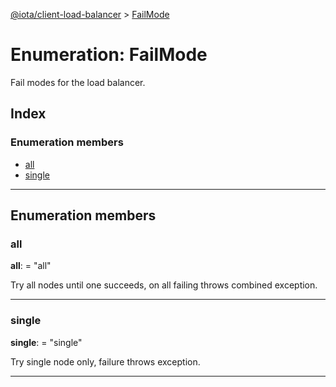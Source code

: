 [@iota/client-load-balancer](../README.md) > [FailMode](../enums/failmode.md)

# Enumeration: FailMode

Fail modes for the load balancer.

## Index

### Enumeration members

* [all](failmode.md#all)
* [single](failmode.md#single)

---

## Enumeration members

<a id="all"></a>

###  all

**all**:  = "all"

Try all nodes until one succeeds, on all failing throws combined exception.

___
<a id="single"></a>

###  single

**single**:  = "single"

Try single node only, failure throws exception.

___

